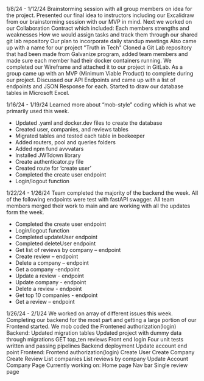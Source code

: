 1/8/24 - 1/12/24
Brainstorming session with all group members on idea for the project.
Presented our final idea to instructors including our Excalidraw from our brainstorming session with our MVP in mind.
Next we worked on our Collaboration Contract which included:
Each members strengths and weaknesses
How we would assign tasks and track them through our shared git lab repository
Our plan to incorporate daily standup meetings
Also came up with a name for our project "Truth in Tech"
Cloned a Git Lab repository that had been made from Galvanize program, added team members and made sure each
member had their docker containers running.
We completed our Wireframe and attached it to our project in GitLab.
As a group came up with an MVP (Minimum Viable Product) to complete during our project.
Discussed our API Endpoints and came up with a list of endpoints and JSON Response for each.
Started to draw our database tables in Microsoft Excel.


1/16/24 - 1/19/24
Learned more about “mob-style” coding which is what we primarily used this week.
-	Updated .yaml and docker.dev files to create the database
-	Created user, companies, and reviews tables
-	Migrated tables and tested each table in beekeeper
-   Added routers, pool and queries folders
-   Added npm fund avvvatars
-	Installed JWTdown library
-	Create authenticator.py file
-	Created route for ‘create user’
-	Completed the create user endpoint
-	Login/logout function


1/22/24 - 1/26/24
Team completed the majority of the backend the week. All of the following endpoints were test with fastAPI
swagger. All team members merged their work to main and are working with all the updates form the week.
- Completed the create user endpoint
- Login/logout function
- Completed updateUser endpoint
- Completed deleteUser endpoint
- Get list of reviews by company – endpoint
- Create review – endpoint
- Delete a company – endpoint
- Get a company -endpoint
- Update a review - endpoint
- Update company - endpoint
- Delete a review - endpoint
- Get top 10 companies - endpoint
- Get a review – endpoint


1/26/24 - 2/1/24
We worked on array of different issues this week.  Completing our backend for the most part and getting a
large portion of our Frontend started.  We mob coded the Frontened authorization(login)
Backend:
	Updated migration tables
    Updated project with dummy data through migrations
	GET top_ten reviews
	Front end login
	Four unit tests written and passing pipelines
	Backend deployment
    Update account end point
Frontend:
	Frontend authorization(login)
	Create User
	Create Company
	Create Review
	List companies
	List reviews by company
    Update Account
    Company Page
Currently working on:
	Home page
	Nav bar
	Single review page
